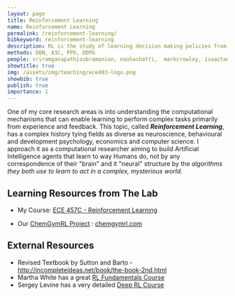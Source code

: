 ```yaml
---
layout: page
title: Reinforcement Learning
name: Reinforcement Learning
permalink: /reinforcement-learning/
bibkeyword: reinforcement-learning
description: RL is the study of learning decision making policies from experience with computers.
methods: DQN, A3C, PPO, DDPG
people: sriramganapathisubramanian, nouhachatti,  markcrowley, isaactamblyn
showtitle: true
img: /assets/img/teaching/ece493-logo.png
showbib: true
publish: true
importance: 1
---
```


One of my core research areas is into understanding the computational mechanisms that can enable learning to perform complex tasks primarily from experience and feedback. This topic, called ***Reinforcement Learning***,  has a complex history tying fields as diverse as neuroscience, behavioural and development psychology, economics and computer science. I approach it as a computational researcher aiming to build Artificial Intelligence agents that learn to way Humans do, not by any correspondence of their "brain" and it "neural" structure by the *algorithms they both use to learn to act in a complex, mysterious world.*

## Learning Resources from The Lab

- My Course: [ECE 457C - Reinforcement Learning](/rlcourse/)

- Our [ChemGymRL Project](/chemgymrl/) : [chemgymrl.com](http://chemgymrl.com)

  

## External Resources

- Revised Textbook by Sutton and Barto - http://incompleteideas.net/book/the-book-2nd.html
- Martha White has a great [RL Fundamentals Course](https://www.coursera.org/specializations/reinforcement-learning?utm_source=gg&utm_medium=sem&utm_content=04-ReinforcementLearning-UA-CA&campaignid=6770937312&adgroupid=85996872692&device=c&keyword=reinforcement%20learning%20course&matchtype=b&network=g&devicemodel=&adpostion=&creativeid=391979104237&hide_mobile_promo&gclid=Cj0KCQjwm9D0BRCMARIsAIfvfIYKjEq7S-DqrGVUNrH6GIcvwMRPX4tz_1LgKbgnt7nm2c-cvtAHy3YaAu9xEALw_wcB)
- Sergey Levine has a very detailed [Deep RL Course](http://rail.eecs.berkeley.edu/deeprlcourse/)




